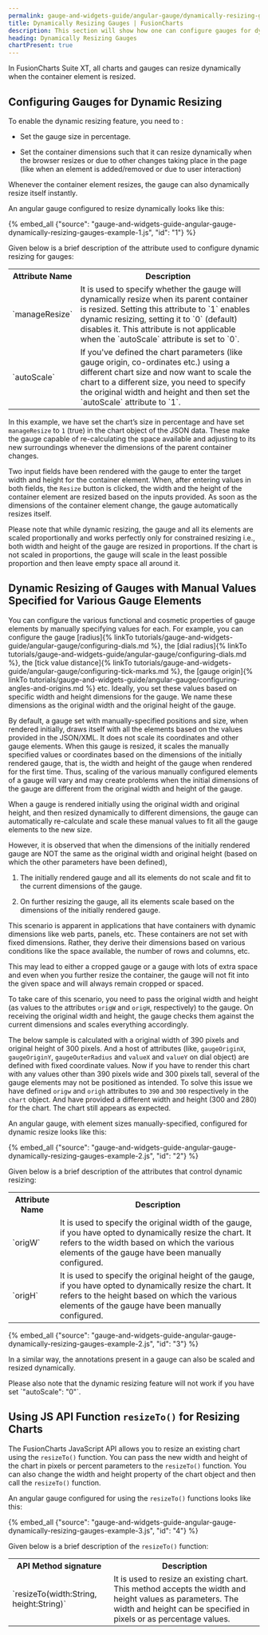```yaml
---
permalink: gauge-and-widgets-guide/angular-gauge/dynamically-resizing-gauges.html
title: Dynamically Resizing Gauges | FusionCharts
description: This section will show how one can configure gauges for dynamic resizing or use the JS API function to resize the charts.
heading: Dynamically Resizing Gauges
chartPresent: true
---
```

<style>
  #chart-container-1 {
    width:400px;
    height:350px;
  }
</style>
In FusionCharts Suite XT, all charts and gauges can resize dynamically when the container element is resized.

## Configuring Gauges for Dynamic Resizing

To enable the dynamic resizing feature, you need to :

* Set the gauge size in percentage.

* Set the container dimensions such that it can resize dynamically when the browser resizes or due to other changes taking place in the page (like when an element is added/removed or due to user interaction)

Whenever the container element resizes, the gauge can also dynamically resize itself instantly.

An angular gauge configured to resize dynamically looks like this:

{% embed_all {"source": "gauge-and-widgets-guide-angular-gauge-dynamically-resizing-gauges-example-1.js", "id": "1"} %}

Given below is a brief description of the attribute used to configure dynamic resizing for gauges:

<table>
  <tr>
    <th>Attribute Name</th>
    <th>Description</th>
  </tr>
  <tr>
    <td>`manageResize`</td>
    <td>It is used to specify whether the gauge will dynamically resize when its parent container is resized. Setting this attribute to `1` enables dynamic resizing, setting it to `0` (default) disables it. This attribute is not applicable when the `autoScale` attribute is set to `0`.</td>
  </tr>
  <tr>
    <td>`autoScale`</td>
    <td>If you've defined the chart parameters (like gauge origin, co-ordinates etc.) using a different chart size and now want to scale the chart to a different size, you need to specify the original width and height and then set the `autoScale` attribute to `1`. </td>
  </tr>
</table>


In this example, we have set the chart’s size in percentage and have set `manageResize` to `1` (true) in the chart object of the JSON data. These make the gauge capable of re-calculating the space available and adjusting to its new surroundings whenever the dimensions of the parent container changes.

Two input fields have been rendered with the gauge to enter the target width and height for the container element. When, after entering values in both fields, the `Resize` button is clicked, the width and the height of the container element are resized based on the inputs provided. As soon as the dimensions of the container element change, the gauge automatically resizes itself.

<p class="text-info">Please note that while dynamic resizing, the gauge and all its elements are scaled proportionally and works perfectly only for constrained resizing i.e., both width and height of the gauge are resized in proportions. If the chart is not scaled in proportions, the gauge will scale in the least possible proportion and then leave empty space all around it.</p>

## Dynamic Resizing of Gauges with Manual Values Specified for Various Gauge Elements

You can configure the various functional and cosmetic properties of gauge elements by manually specifying values for each. For example, you can configure the gauge [radius]{% linkTo tutorials/gauge-and-widgets-guide/angular-gauge/configuring-dials.md %}, the [dial radius]{% linkTo tutorials/gauge-and-widgets-guide/angular-gauge/configuring-dials.md %}, the [tick value distance]{% linkTo tutorials/gauge-and-widgets-guide/angular-gauge/configuring-tick-marks.md %}, the [gauge origin]{% linkTo tutorials/gauge-and-widgets-guide/angular-gauge/configuring-angles-and-origins.md %} etc. Ideally, you set these values based on specific width and height dimensions for the gauge. We name these dimensions as the original width and the original height of the gauge.

By default, a gauge set with manually-specified positions and size, when rendered initially, draws itself with all the elements based on the values provided in the JSON/XML. It does not scale its coordinates and other gauge elements. When this gauge is resized, it scales the manually specified values or coordinates based on the dimensions of the initially rendered gauge, that is, the width and height of the gauge when rendered for the first time. Thus, scaling of the various manually configured elements of a gauge will vary and may create problems when the initial dimensions of the gauge are different from the original width and height of the gauge.

When a gauge is rendered initially using the original width and original height, and then resized dynamically to different dimensions, the gauge can automatically re-calculate and scale these manual values to fit all the gauge elements to the new size.

However, it is observed that when the dimensions of the initially rendered gauge are NOT the same as the original width and original height (based on which the other parameters have been defined),

1. The initially rendered gauge and all its elements do not scale and fit to the current dimensions of the gauge.

2. On further resizing the gauge, all its elements scale based on the dimensions of the initially rendered gauge.

<p class="text-info">This scenario is apparent in applications that have containers with dynamic dimensions like web parts, panels, etc. These containers are not set with fixed dimensions. Rather, they derive their dimensions based on various conditions like the space available, the number of rows and columns, etc.</p>

This may lead to either a cropped gauge or a gauge with lots of extra space and even when you further resize the container, the gauge will not fit into the given space and will always remain cropped or spaced.

To take care of this scenario, you need to pass the original width and height (as values to the attributes `origW` and `origH`, respectively) to the gauge. On receiving the original width and height, the gauge checks them against the current dimensions and scales everything accordingly.

The below sample is calculated with a original width of 390 pixels and original height of 300 pixels. And a host of attributes (like, `gaugeOriginX`, `gaugeOriginY`, `gaugeOuterRadius` and `valueX` and `valueY` on dial object) are defined with fixed coordinate values. Now if you have to render this chart with any values other than 390 pixels wide  and 300 pixels tall, several of the gauge elements may not be positioned as intended. To solve this issue we have defined `origw` and `origh` attributes to `390` and `300` respectively in the `chart` object. And have provided a different width and height (300 and 280) for the chart. The chart still appears as expected.

An angular gauge, with element sizes manually-specified, configured for dynamic resize looks like this:

{% embed_all {"source": "gauge-and-widgets-guide-angular-gauge-dynamically-resizing-gauges-example-2.js", "id": "2"} %}

Given below is a brief description of the attributes that control dynamic resizing:

<table>
  <tr>
    <th>Attribute Name</th>
    <th>Description</th>
  </tr>
  <tr>
    <td>`origW`</td>
    <td>It is used to specify the original width of the gauge, if you have opted to dynamically resize the chart. It refers to the width based on which the various elements of the gauge have been manually configured.</td>
  </tr>
  <tr>
    <td>`origH`</td>
    <td>It is used to specify the original height of the gauge, if you have opted to dynamically resize the chart. It refers to the height based on which the various elements of the gauge have been manually configured.</td>
  </tr>
</table>




{% embed_all {"source": "gauge-and-widgets-guide-angular-gauge-dynamically-resizing-gauges-example-2.js", "id": "3"} %}

In a similar way, the annotations present in a gauge can also be scaled and resized dynamically.

<p class="text-warning">Please also note that the dynamic resizing feature will not work if you have set `"autoScale": "0"`.</p>

## Using JS API Function `resizeTo()` for Resizing Charts

The FusionCharts JavaScript API allows you to resize an existing chart using the `resizeTo()` function. You can pass the new width and height of the chart in pixels or percent parameters to the `resizeTo()` function. You can also change the width and height property of the chart object and then call the `resizeTo()` function.

An angular gauge configured for using the `resizeTo()` functions looks like this:

{% embed_all {"source": "gauge-and-widgets-guide-angular-gauge-dynamically-resizing-gauges-example-3.js", "id": "4"} %}

Given below is a brief description of the `resizeTo()` function:

<table>
  <tr>
    <th>API Method signature</th>
    <th>Description</th>
  </tr>
  <tr>
    <td>`resizeTo(width:String, height:String)`</td>
    <td>It is used to resize an existing chart. This method accepts the width and height values as parameters. The width and height can be specified in pixels or as percentage values. </td>
  </tr>
</table>

<pre style="display:none">
<!-- HACK: Apply css to chart container before chart rendering logic is prepared.
     Cannot be done through any chart events.
-->
<script pagespeed_no_defer="" type="text/javascript">
var divs = document.getElementsByTagName("div");
for (var i = 0; i < divs.length; i++) {
    var divid = divs[i].id;
    if (divid.indexOf('chartContainersources_xt_docs_tag_data') != -1) {
        $("#" + divid.toString()).css({
            "width": "450px",
            "height": "300px"
        });
        break;
    }
}
</script>
</pre>
